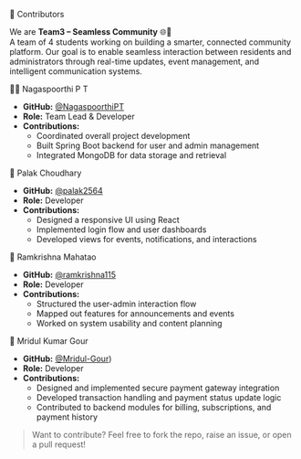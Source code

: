 🙌 Contributors

We are **Team3 – Seamless Community** 🌐🏡  
A team of 4 students working on building a smarter, connected community platform. Our goal is to enable seamless interaction between residents and administrators through real-time updates, event management, and intelligent communication systems.

👩‍💻 Nagaspoorthi P T
- **GitHub:** [@NagaspoorthiPT](https://github.com/NagaspoorthiPT/Seamless-Community)
- **Role:** Team Lead & Developer
- **Contributions:**
  - Coordinated overall project development
  - Built Spring Boot backend for user and admin management
  - Integrated MongoDB for data storage and retrieval

🎨 Palak Choudhary
- **GitHub:** [@palak2564](https://github.com/palak2564/InfoSys_Internship)
- **Role:** Developer
- **Contributions:**
  - Designed a responsive UI using React
  - Implemented login flow and user dashboards
  - Developed views for events, notifications, and interactions

🧠 Ramkrishna Mahatao
- **GitHub:** [@ramkrishna115](https://github.com/ramkrishna115/Seamless-Community-Interaction-and-Management-)
- **Role:** Developer
- **Contributions:**
  - Structured the user-admin interaction flow
  - Mapped out features for announcements and events
  - Worked on system usability and content planning

 🤖 Mridul Kumar Gour
- **GitHub:** [@Mridul-Gour](https://github.com/Mridul-Gour/Infy_Project-Community))
- **Role:** Developer
- **Contributions:**
  - Designed and implemented secure payment gateway integration
  - Developed transaction handling and payment status update logic
  - Contributed to backend modules for billing, subscriptions, and payment history



> Want to contribute? Feel free to fork the repo, raise an issue, or open a pull request!
